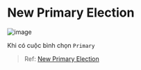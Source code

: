 # New Primary Election

![image](https://user-images.githubusercontent.com/54473576/236592721-7a3781b6-06db-4fb8-8c4f-b6b0a9aa7f82.png)

Khi có cuộc bình chọn `Primary`

> Ref: [New Primary Election](https://dev.mysql.com/doc/refman/8.0/en/group-replication-single-primary-mode.html)